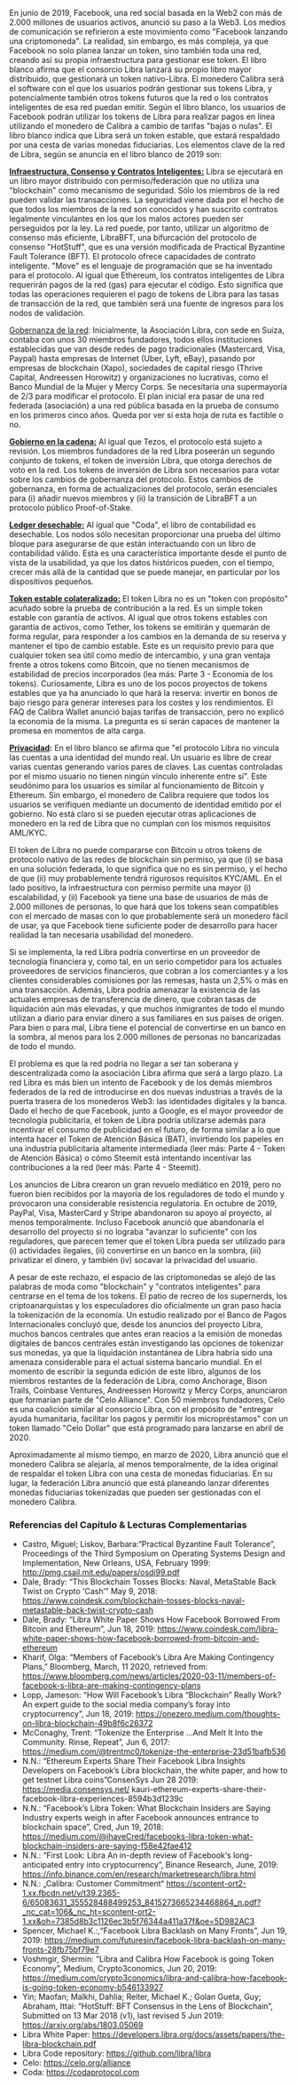
En junio de 2019, Facebook, una red social basada en la Web2 con más de 2.000 millones de usuarios activos, anunció su paso a la Web3. Los medios de comunicación se refirieron a este movimiento como "Facebook lanzando una criptomoneda". La realidad, sin embargo, es más compleja, ya que Facebook no solo planea lanzar un token, sino también toda una red, creando así su propia infraestructura para gestionar ese token. El libro blanco afirma que el consorcio Libra lanzará su propio libro mayor distribuido, que gestionará un token nativo-Libra. El monedero Calibra será el software con el que los usuarios podrán gestionar sus tokens Libra, y potencialmente también otros tokens futuros que la red o los contratos inteligentes de esa red puedan emitir. Según el libro blanco, los usuarios de Facebook podrán utilizar los tokens de Libra para realizar pagos en línea utilizando el monedero de Calibra a cambio de tarifas "bajas o nulas". El libro blanco indica que Libra será un token estable, que estará respaldado por una cesta de varias monedas fiduciarias. Los elementos clave de la red de Libra, según se anuncia en el libro blanco de 2019 son:

**<span style="text-decoration:underline;">Infraestructura, Consenso y Contratos Inteligentes:</span>** Libra se ejecutará en un libro mayor distribuido con permiso/federación que no utiliza una "blockchain" como mecanismo de seguridad. Sólo los miembros de la red pueden validar las transacciones. La seguridad viene dada por el hecho de que todos los miembros de la red son conocidos y han suscrito contratos legalmente vinculantes en los que los malos actores pueden ser perseguidos por la ley. La red puede, por tanto, utilizar un algoritmo de consenso más eficiente, LibraBFT, una bifurcación del protocolo de consenso "HotStuff", que es una versión modificada de Practical Byzantine Fault Tolerance (BFT). El protocolo ofrece capacidades de contrato inteligente. "Move" es el lenguaje de programación que se ha inventado para el protocolo. Al igual que Ethereum, los contratos inteligentes de Libra requerirán pagos de la red (gas) para ejecutar el código. Esto significa que todas las operaciones requieren el pago de tokens de Libra para las tasas de transacción de la red, que también será una fuente de ingresos para los nodos de validación.

<span style="text-decoration:underline;">Gobernanza de la red</span>: Inicialmente, la Asociación Libra, con sede en Suiza, contaba con unos 30 miembros fundadores, todos ellos instituciones establecidas que van desde redes de pago tradicionales (Mastercard, Visa, Paypal) hasta empresas de Internet (Uber, Lyft, eBay), pasando por empresas de blockchain (Xapo), sociedades de capital riesgo (Thrive Capital, Andreessen Horowitz) y organizaciones no lucrativas, como el Banco Mundial de la Mujer y Mercy Corps. Se necesitaría una supermayoría de 2/3 para modificar el protocolo. El plan inicial era pasar de una red federada (asociación) a una red pública basada en la prueba de consumo en los primeros cinco años. Queda por ver si esta hoja de ruta es factible o no.

**<span style="text-decoration:underline;">Gobierno en la cadena:</span>** Al igual que Tezos, el protocolo está sujeto a revisión. Los miembros fundadores de la red Libra poseerán un segundo conjunto de tokens, el token de inversión Libra, que otorga derechos de voto en la red. Los tokens de inversión de Libra son necesarios para votar sobre los cambios de gobernanza del protocolo. Estos cambios de gobernanza, en forma de actualizaciones del protocolo, serán esenciales para (i) añadir nuevos miembros y (ii) la transición de LibraBFT a un protocolo público Proof-of-Stake.

**<span style="text-decoration:underline;">Ledger desechable:</span>** Al igual que "Coda", el libro de contabilidad es desechable. Los nodos sólo necesitan proporcionar una prueba del último bloque para asegurarse de que están interactuando con un libro de contabilidad válido. Esta es una característica importante desde el punto de vista de la usabilidad, ya que los datos históricos pueden, con el tiempo, crecer más allá de la cantidad que se puede manejar, en particular por los dispositivos pequeños.

**<span style="text-decoration:underline;">Token estable colateralizado:</span>** El token Libra no es un "token con propósito" acuñado sobre la prueba de contribución a la red. Es un simple token estable con garantía de activos. Al igual que otros tokens estables con garantía de activos, como Tether, los tokens se emitirán y quemarán de forma regular, para responder a los cambios en la demanda de su reserva y mantener el tipo de cambio estable. Este es un requisito previo para que cualquier token sea útil como medio de intercambio, y una gran ventaja frente a otros tokens como Bitcoin, que no tienen mecanismos de estabilidad de precios incorporados (lea más: Parte 3 - Economía de los tokens). Curiosamente, Libra es uno de los pocos proyectos de tokens estables que ya ha anunciado lo que hará la reserva: invertir en bonos de bajo riesgo para generar intereses para los costes y los rendimientos. El FAQ de Calibra Wallet anunció bajas tarifas de transacción, pero no explicó la economía de la misma. La pregunta es si serán capaces de mantener la promesa en momentos de alta carga.

**<span style="text-decoration:underline;">Privacidad</span>:** En el libro blanco se afirma que "el protocolo Libra no vincula las cuentas a una identidad del mundo real. Un usuario es libre de crear varias cuentas generando varios pares de claves. Las cuentas controladas por el mismo usuario no tienen ningún vínculo inherente entre sí". Este seudónimo para los usuarios es similar al funcionamiento de Bitcoin y Ethereum. Sin embargo, el monedero de Calibra requiere que todos los usuarios se verifiquen mediante un documento de identidad emitido por el gobierno. No está claro si se pueden ejecutar otras aplicaciones de monedero en la red de Libra que no cumplan con los mismos requisitos AML/KYC.

El token de Libra no puede compararse con Bitcoin u otros tokens de protocolo nativo de las redes de blockchain sin permiso, ya que (i) se basa en una solución federada, lo que significa que no es sin permiso, y el hecho de que (ii) muy probablemente tendrá rigurosos requisitos KYC/AML. En el lado positivo, la infraestructura con permiso permite una mayor (i) escalabilidad, y (ii) Facebook ya tiene una base de usuarios de más de 2.000 millones de personas, lo que hará que los tokens sean compatibles con el mercado de masas con lo que probablemente será un monedero fácil de usar, ya que Facebook tiene suficiente poder de desarrollo para hacer realidad la tan necesaria usabilidad del monedero.

Si se implementa, la red Libra podría convertirse en un proveedor de tecnología financiera y, como tal, en un serio competidor para los actuales proveedores de servicios financieros, que cobran a los comerciantes y a los clientes considerables comisiones por las remesas, hasta un 2,5% o más en una transacción. Además, Libra podría amenazar la existencia de las actuales empresas de transferencia de dinero, que cobran tasas de liquidación aún más elevadas, y que muchos inmigrantes de todo el mundo utilizan a diario para enviar dinero a sus familiares en sus países de origen. Para bien o para mal, Libra tiene el potencial de convertirse en un banco en la sombra, al menos para los 2.000 millones de personas no bancarizadas de todo el mundo.

El problema es que la red podría no llegar a ser tan soberana y descentralizada como la asociación Libra afirma que será a largo plazo. La red Libra es más bien un intento de Facebook y de los demás miembros federados de la red de introducirse en dos nuevas industrias a través de la puerta trasera de los monederos Web3: las identidades digitales y la banca. Dado el hecho de que Facebook, junto a Google, es el mayor proveedor de tecnología publicitaria, el token de Libra podría utilizarse además para incentivar el consumo de publicidad en el futuro, de forma similar a lo que intenta hacer el Token de Atención Básica (BAT), invirtiendo los papeles en una industria publicitaria altamente intermediada (leer más: Parte 4 - Token de Atención Básica) o cómo Steemit está intentando incentivar las contribuciones a la red (leer más: Parte 4 - Steemit).

Los anuncios de Libra crearon un gran revuelo mediático en 2019, pero no fueron bien recibidos por la mayoría de los reguladores de todo el mundo y provocaron una considerable resistencia regulatoria. En octubre de 2019, PayPal, Visa, MasterCard y Stripe abandonaron su apoyo al proyecto, al menos temporalmente. Incluso Facebook anunció que abandonaría el desarrollo del proyecto si no lograba "avanzar lo suficiente" con los reguladores, que parecen temer que el token Libra pueda ser utilizado para (i) actividades ilegales, (ii) convertirse en un banco en la sombra, (iii) privatizar el dinero, y también (iv) socavar la privacidad del usuario.

A pesar de este rechazo, el espacio de las criptomonedas se alejó de las palabras de moda como "blockchain" y "contratos inteligentes" para centrarse en el tema de los tokens. El patio de recreo de los supernerds, los criptoanarquistas y los especuladores dio oficialmente un gran paso hacia la tokenización de la economía. Un estudio realizado por el Banco de Pagos Internacionales concluyó que, desde los anuncios del proyecto Libra, muchos bancos centrales que antes eran reacios a la emisión de monedas digitales de bancos centrales están investigando las opciones de tokenizar sus monedas, ya que la liquidación instantánea de Libra habría sido una amenaza considerable para el actual sistema bancario mundial. En el momento de escribir la segunda edición de este libro, algunos de los miembros restantes de la federación de Libra, como Anchorage, Bison Trails, Coinbase Ventures, Andreessen Horowitz y Mercy Corps, anunciaron que formarían parte de "Celo Alliance". Con 50 miembros fundadores, Celo es una coalición similar al consorcio Libra, con el propósito de "entregar ayuda humanitaria, facilitar los pagos y permitir los micropréstamos" con un token llamado "Celo Dollar" que está programado para lanzarse en abril de 2020.

Aproximadamente al mismo tiempo, en marzo de 2020, Libra anunció que el monedero Calibra se alejaría, al menos temporalmente, de la idea original de respaldar el token Libra con una cesta de monedas fiduciarias. En su lugar, la federación Libra anunció que está planeando lanzar diferentes monedas fiduciarias tokenizadas que pueden ser gestionadas con el monedero Calibra.

### Referencias del Capítulo & Lecturas Complementarias
* Castro, Miguel; Liskov, Barbara:“Practical Byzantine Fault Tolerance”, Proceedings of the Third Symposium on Operating Systems Design and Implementation, New Orleans, USA, February 1999: http://pmg.csail.mit.edu/papers/osdi99.pdf
* Dale, Brady: “This Blockchain Tosses Blocks: Naval, MetaStable Back Twist on Crypto ‘Cash’” May 9, 2018: https://www.coindesk.com/blockchain-tosses-blocks-naval-metastable-back-twist-crypto-cash
* Dale, Brady: “Libra White Paper Shows How Facebook Borrowed From Bitcoin and Ethereum”, Jun 18, 2019: https://www.coindesk.com/libra-white-paper-shows-how-facebook-borrowed-from-bitcoin-and-ethereum
* Kharif, Olga: “Members of Facebook’s Libra Are Making Contingency Plans,” Bloomberg, March, 11 2020, retrieved from: https://www.bloomberg.com/news/articles/2020-03-11/members-of-facebook-s-libra-are-making-contingency-plans
* Lopp, Jameson: “How Will Facebook’s Libra “Blockchain” Really Work? An expert guide to the social media company’s foray into cryptocurrency”, Jun 18, 2019: https://onezero.medium.com/thoughts-on-libra-blockchain-49b8f6c26372
* McConaghy, Trent: “Tokenize the Enterprise …And Melt It Into the Community. Rinse, Repeat”, Jun 6, 2017: https://medium.com/@trentmc0/tokenize-the-enterprise-23d51bafb536
* N.N.: “Ethereum Experts Share Their Facebook Libra Insights Developers on Facebook’s Libra blockchain, the white paper, and how to get testnet Libra coins”ConsenSys Jun 28 2019: https://media.consensys.net/ kauri-ethereum-experts-share-their-facebook-libra-experiences-8594b3d1239c
* N.N.: “Facebook’s Libra Token: What Blockchain Insiders are Saying Industry experts weigh in after Facebook announces entrance to blockchain space”, Cred, Jun 19, 2018: https://medium.com/@ihaveCred/facebooks-libra-token-what-blockchain-insiders-are-saying-f58e42fae412
* N.N.: “First Look: Libra An in-depth review of Facebook‘s long-anticipated entry into cryptocurrency”, Binance Research, June, 2019: https://info.binance.com/en/research/marketresearch/libra.html
* N.N.: „Calibra: Customer Commitment“ https://scontent-ort2-1.xx.fbcdn.net/v/t39.2365-6/65083631_355528488499253_8415273665234468864_n.pdf?_nc_cat=106&_nc_ht=scontent-ort2-1.xx&oh=7385d8b3c1126ec3b5f76344a411a37f&oe=5D982AC3
* Spencer, Michael K.:,“Facebook Libra Backlash on Many Fronts”, Jun 19, 2019: https://medium.com/futuresin/facebook-libra-backlash-on-many-fronts-28fb75bf79e7
* Voshmgir, Shermin: “Libra and Calibra How Facebook is going Token Economy”, Medium, Crypto3conomics, Jun 20, 2019: https://medium.com/crypto3conomics/libra-and-calibra-how-facebook-is-going-token-economy-b546133927
* Yin; Maofan; Malkhi, Dahlia; Reiter, Michael K.; Golan Gueta, Guy; Abraham, Ittai: “HotStuff: BFT Consensus in the Lens of Blockchain”, Submitted on 13 Mar 2018 (v1), last revised 5 Jun 2019: https://arxiv.org/abs/1803.05069
* Libra White Paper: https://developers.libra.org/docs/assets/papers/the-libra-blockchain.pdf
* Libra Code repository: https://github.com/libra/libra
* Celo: https://celo.org/alliance
* Coda: https://codaprotocol.com